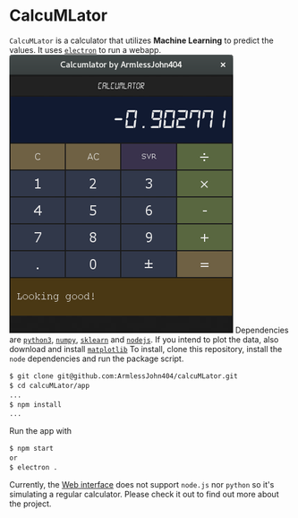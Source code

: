 # CalcuMLator

`CalcuMLator` is a calculator that utilizes <b>Machine Learning</b> to predict the values. It uses [`electron`](http://electron.atom.io/) to run a webapp.
<img src="images/sample_calc.png"/>
Dependencies are [`python3`](https://www.python.org/), [`numpy`](http://www.numpy.org/), [`sklearn`](http://scikit-learn.org/stable/) and [`nodejs`](https://nodejs.org/en/). If you intend to plot the data, also download and install [`matplotlib`](http://matplotlib.org/)
To install, clone this repository, install the `node` dependencies and run the package script.
```bash
$ git clone git@github.com:ArmlessJohn404/calcuMLator.git
$ cd calcuMLator/app
...
$ npm install
...
```
Run the app with
```bash
$ npm start
or
$ electron .
```
Currently, the [Web interface](http://armlessjohn404.github.io/calcuMLator) does not support `node.js` nor `python` so it's simulating a regular calculator. Please check it out to find out more about the project.
